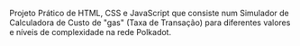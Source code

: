 Projeto Prático de HTML, CSS e JavaScript que consiste num Simulador de Calculadora de Custo de "gas" (Taxa de Transação) para diferentes valores e níveis de complexidade na rede Polkadot.